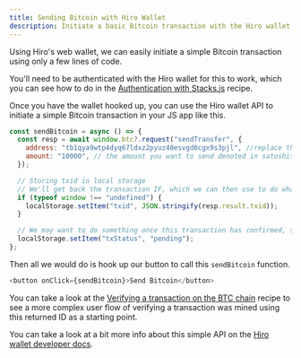 ```yaml
---
title: Sending Bitcoin with Hiro Wallet
description: Initiate a basic Bitcoin transaction with the Hiro wallet
---
```


Using Hiro's web wallet, we can easily initiate a simple Bitcoin transaction using only a few lines of code.

You'll need to be authenticated with the Hiro wallet for this to work, which you can see how to do in the [Authentication with Stacks.js](./stacks-js-auth) recipe.

Once you have the wallet hooked up, you can use the Hiro wallet API to initiate a simple Bitcoin transaction in your JS app like this.

```javascript
const sendBitcoin = async () => {
  const resp = await window.btc?.request("sendTransfer", {
    address: "tb1qya9wtp4dyq67ldxz2pyuz40esvgd0cgx9s3pjl", //replace this with whatever address you want to send to
    amount: "10000", // the amount you want to send denoted in satoshis
  });

  // Storing txid in local storage
  // We'll get back the transaction IF, which we can then use to do whatever we want
  if (typeof window !== "undefined") {
    localStorage.setItem("txid", JSON.stringify(resp.result.txid));
  }

  // We may want to do something once this transaction has confirmed, so we can set it to pending here and then use an API like mempool.space to query the Bitcoin chain for information about this transaction
  localStorage.setItem("txStatus", "pending");
};
```

Then all we would do is hook up our button to call this `sendBitcoin` function.

```javascript
<button onClick={sendBitcoin}>Send Bitcoin</button>
```

You can take a look at the [Verifying a transaction on the BTC chain](./verifying-a-btc-tx-was-mined.md) recipe to see a more complex user flow of verifying a transaction was mined using this returned ID as a starting point.

You can take a look at a bit more info about this simple API on the [Hiro wallet developer docs](https://hirowallet.gitbook.io/developers/bitcoin/sign-transactions/sending-bitcoin).
